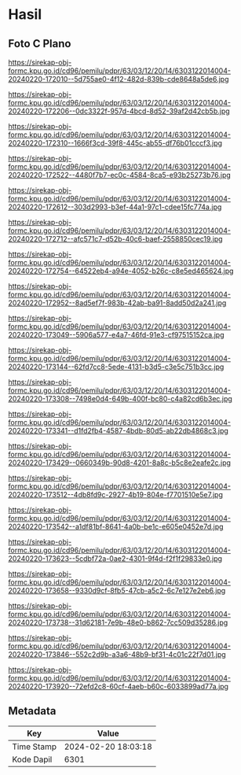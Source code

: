 # Hasil

## Foto C Plano

https://sirekap-obj-formc.kpu.go.id/cd96/pemilu/pdpr/63/03/12/20/14/6303122014004-20240220-172010--5d755ae0-4f12-482d-839b-cde8648a5de6.jpg

https://sirekap-obj-formc.kpu.go.id/cd96/pemilu/pdpr/63/03/12/20/14/6303122014004-20240220-172206--0dc3322f-957d-4bcd-8d52-39af2d42cb5b.jpg

https://sirekap-obj-formc.kpu.go.id/cd96/pemilu/pdpr/63/03/12/20/14/6303122014004-20240220-172310--1666f3cd-39f8-445c-ab55-df76b01cccf3.jpg

https://sirekap-obj-formc.kpu.go.id/cd96/pemilu/pdpr/63/03/12/20/14/6303122014004-20240220-172522--4480f7b7-ec0c-4584-8ca5-e93b25273b76.jpg

https://sirekap-obj-formc.kpu.go.id/cd96/pemilu/pdpr/63/03/12/20/14/6303122014004-20240220-172612--303d2993-b3ef-44a1-97c1-cdee15fc774a.jpg

https://sirekap-obj-formc.kpu.go.id/cd96/pemilu/pdpr/63/03/12/20/14/6303122014004-20240220-172712--afc571c7-d52b-40c6-baef-2558850cec19.jpg

https://sirekap-obj-formc.kpu.go.id/cd96/pemilu/pdpr/63/03/12/20/14/6303122014004-20240220-172754--64522eb4-a94e-4052-b26c-c8e5ed465624.jpg

https://sirekap-obj-formc.kpu.go.id/cd96/pemilu/pdpr/63/03/12/20/14/6303122014004-20240220-172952--8ad5ef7f-983b-42ab-ba91-8add50d2a241.jpg

https://sirekap-obj-formc.kpu.go.id/cd96/pemilu/pdpr/63/03/12/20/14/6303122014004-20240220-173049--5906a577-e4a7-46fd-91e3-cf97515152ca.jpg

https://sirekap-obj-formc.kpu.go.id/cd96/pemilu/pdpr/63/03/12/20/14/6303122014004-20240220-173144--62fd7cc8-5ede-4131-b3d5-c3e5c751b3cc.jpg

https://sirekap-obj-formc.kpu.go.id/cd96/pemilu/pdpr/63/03/12/20/14/6303122014004-20240220-173308--7498e0d4-649b-400f-bc80-c4a82cd6b3ec.jpg

https://sirekap-obj-formc.kpu.go.id/cd96/pemilu/pdpr/63/03/12/20/14/6303122014004-20240220-173341--d1fd2fb4-4587-4bdb-80d5-ab22db4868c3.jpg

https://sirekap-obj-formc.kpu.go.id/cd96/pemilu/pdpr/63/03/12/20/14/6303122014004-20240220-173429--0660349b-90d8-4201-8a8c-b5c8e2eafe2c.jpg

https://sirekap-obj-formc.kpu.go.id/cd96/pemilu/pdpr/63/03/12/20/14/6303122014004-20240220-173512--4db8fd9c-2927-4b19-804e-f7701510e5e7.jpg

https://sirekap-obj-formc.kpu.go.id/cd96/pemilu/pdpr/63/03/12/20/14/6303122014004-20240220-173542--a1df81bf-8641-4a0b-be1c-e605e0452e7d.jpg

https://sirekap-obj-formc.kpu.go.id/cd96/pemilu/pdpr/63/03/12/20/14/6303122014004-20240220-173623--5cdbf72a-0ae2-4301-9f4d-f2f1f29833e0.jpg

https://sirekap-obj-formc.kpu.go.id/cd96/pemilu/pdpr/63/03/12/20/14/6303122014004-20240220-173658--9330d9cf-8fb5-47cb-a5c2-6c7e127e2eb6.jpg

https://sirekap-obj-formc.kpu.go.id/cd96/pemilu/pdpr/63/03/12/20/14/6303122014004-20240220-173738--31d62181-7e9b-48e0-b862-7cc509d35286.jpg

https://sirekap-obj-formc.kpu.go.id/cd96/pemilu/pdpr/63/03/12/20/14/6303122014004-20240220-173846--552c2d9b-a3a6-48b9-bf31-4c01c22f7d01.jpg

https://sirekap-obj-formc.kpu.go.id/cd96/pemilu/pdpr/63/03/12/20/14/6303122014004-20240220-173920--72efd2c8-60cf-4aeb-b60c-6033899ad77a.jpg


## Metadata

| Key        | Value               |
| ---------- | ------------------- |
| Time Stamp | 2024-02-20 18:03:18 |
| Kode Dapil | 6301                |




